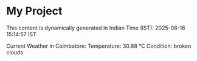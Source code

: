 # My Project

This content is dynamically generated in Indian Time (IST): 2025-08-16 15:14:57 IST


Current Weather in Coimbatore:
Temperature: 30.88 °C
Condition: broken clouds
